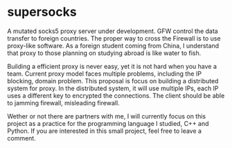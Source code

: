 # supersocks
A mutated socks5 proxy server under development.
GFW control the data transfer to foreign countries. The proper way to cross the Firewall is to use proxy-like software. As a foreign student coming from China, I understand that proxy to those planning on studying abroad is like water to fish.

Building a efficient proxy is never easy, yet it is not hard when you have a team. Current proxy model faces multiple problems, including the IP blocking, domain problem. This proposal is focus on building a distributed system for proxy. In the distributed system, it will use multiple IPs, each IP uses a different key to encrypted the connections. The client should be able to jamming firewall, misleading firewall.

Wether or not there are partners with me, I will currently focus on this project as a practice for the programming language I studied, C++ and Python. If you are interested in this small project, feel free to leave a comment.
